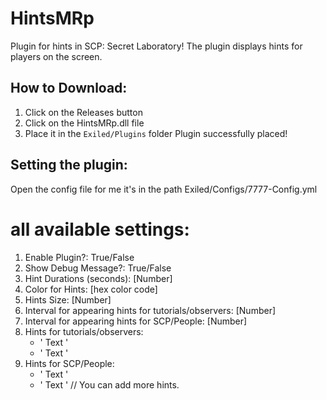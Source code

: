 # HintsMRp
Plugin for hints in SCP: Secret Laboratory!
The plugin displays hints for players on the screen.

## How to Download:
1. Click on the Releases button
2. Click on the HintsMRp.dll file
3. Place it in the `Exiled/Plugins` folder
Plugin successfully placed!

## Setting the plugin:
Open the config file
for me it's in the path Exiled/Configs/7777-Config.yml
# all available settings:
1. Enable Plugin?: True/False
2. Show Debug Message?: True/False
3. Hint Durations (seconds): [Number]
4. Color for Hints: [hex color code]
5. Hints Size: [Number]
6. Interval for appearing hints for tutorials/observers: [Number]
7. Interval for appearing hints for SCP/People: [Number]
8. Hints for tutorials/observers: 
    - ' Text '
    - ' Text '
9. Hints for SCP/People:
    - ' Text '
    - ' Text '
 // You can add more hints.
